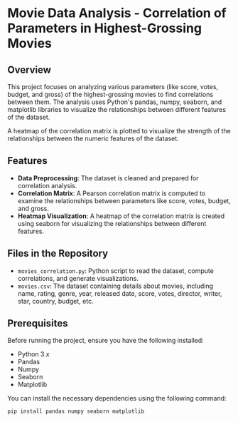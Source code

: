 # Movie Data Analysis - Correlation of Parameters in Highest-Grossing Movies

## Overview
This project focuses on analyzing various parameters (like score, votes, budget, and gross) of the highest-grossing movies to find correlations between them. The analysis uses Python's pandas, numpy, seaborn, and matplotlib libraries to visualize the relationships between different features of the dataset.

A heatmap of the correlation matrix is plotted to visualize the strength of the relationships between the numeric features of the dataset.

## Features
- **Data Preprocessing**: The dataset is cleaned and prepared for correlation analysis.
- **Correlation Matrix**: A Pearson correlation matrix is computed to examine the relationships between parameters like score, votes, budget, and gross.
- **Heatmap Visualization**: A heatmap of the correlation matrix is created using seaborn for visualizing the relationships between different features.

## Files in the Repository
- `movies_correlation.py`: Python script to read the dataset, compute correlations, and generate visualizations.
- `movies.csv`: The dataset containing details about movies, including name, rating, genre, year, released date, score, votes, director, writer, star, country, budget, etc.

## Prerequisites
Before running the project, ensure you have the following installed:
- Python 3.x
- Pandas
- Numpy
- Seaborn
- Matplotlib

You can install the necessary dependencies using the following command:
```bash
pip install pandas numpy seaborn matplotlib

